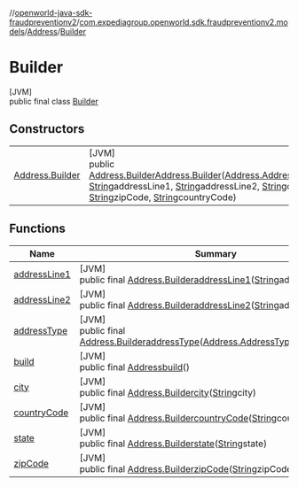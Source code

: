 //[openworld-java-sdk-fraudpreventionv2](../../../../index.md)/[com.expediagroup.openworld.sdk.fraudpreventionv2.models](../../index.md)/[Address](../index.md)/[Builder](index.md)

# Builder

[JVM]\
public final class [Builder](index.md)

## Constructors

| | |
|---|---|
| [Address.Builder](-address.-builder.md) | [JVM]<br>public [Address.Builder](index.md)[Address.Builder](-address.-builder.md)([Address.AddressType](../-address-type/index.md)addressType, [String](https://docs.oracle.com/javase/8/docs/api/java/lang/String.html)addressLine1, [String](https://docs.oracle.com/javase/8/docs/api/java/lang/String.html)addressLine2, [String](https://docs.oracle.com/javase/8/docs/api/java/lang/String.html)city, [String](https://docs.oracle.com/javase/8/docs/api/java/lang/String.html)state, [String](https://docs.oracle.com/javase/8/docs/api/java/lang/String.html)zipCode, [String](https://docs.oracle.com/javase/8/docs/api/java/lang/String.html)countryCode) |

## Functions

| Name | Summary |
|---|---|
| [addressLine1](address-line1.md) | [JVM]<br>public final [Address.Builder](index.md)[addressLine1](address-line1.md)([String](https://docs.oracle.com/javase/8/docs/api/java/lang/String.html)addressLine1) |
| [addressLine2](address-line2.md) | [JVM]<br>public final [Address.Builder](index.md)[addressLine2](address-line2.md)([String](https://docs.oracle.com/javase/8/docs/api/java/lang/String.html)addressLine2) |
| [addressType](address-type.md) | [JVM]<br>public final [Address.Builder](index.md)[addressType](address-type.md)([Address.AddressType](../-address-type/index.md)addressType) |
| [build](build.md) | [JVM]<br>public final [Address](../index.md)[build](build.md)() |
| [city](city.md) | [JVM]<br>public final [Address.Builder](index.md)[city](city.md)([String](https://docs.oracle.com/javase/8/docs/api/java/lang/String.html)city) |
| [countryCode](country-code.md) | [JVM]<br>public final [Address.Builder](index.md)[countryCode](country-code.md)([String](https://docs.oracle.com/javase/8/docs/api/java/lang/String.html)countryCode) |
| [state](state.md) | [JVM]<br>public final [Address.Builder](index.md)[state](state.md)([String](https://docs.oracle.com/javase/8/docs/api/java/lang/String.html)state) |
| [zipCode](zip-code.md) | [JVM]<br>public final [Address.Builder](index.md)[zipCode](zip-code.md)([String](https://docs.oracle.com/javase/8/docs/api/java/lang/String.html)zipCode) |
